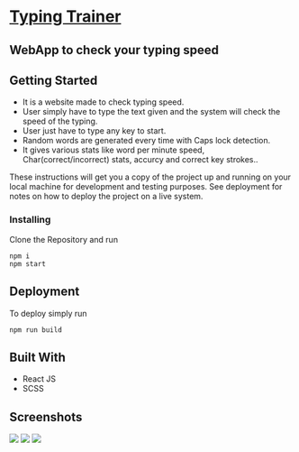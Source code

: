 # [Typing Trainer](https://typingtrainer.netifly.app/)
## WebApp to check your typing speed

## Getting Started
- It is a website made to check typing speed.
- User simply have to type the text given and the system will check the speed of the typing. 
- User just have to type any key to start.
- Random words are generated every time with Caps lock detection.
- It gives various stats like word per minute speed, Char(correct/incorrect) stats, accurcy and correct key strokes..
                  
These instructions will get you a copy of the project up and running on your local machine for development and testing purposes. See deployment for notes on how to deploy the project on a live system.

### Installing

Clone the Repository and run

```
npm i
npm start
```

## Deployment

To deploy simply run

```
npm run build
```

## Built With

- React JS
- SCSS

## Screenshots
<a href='https://www.linkpicture.com/view.php?img=LPic62ee4489ef5491919207059'><img src='https://www.linkpicture.com/q/Screenshot-from-2022-08-06-16-06-14.png' type='image'></a>
<a href='https://www.linkpicture.com/view.php?img=LPic62ee4489ef5491919207059'><img src='https://www.linkpicture.com/q/Screenshot-from-2022-08-06-16-07-13.png' type='image'></a>
<a href='https://www.linkpicture.com/view.php?img=LPic62ee4489ef5491919207059'><img src='https://www.linkpicture.com/q/Screenshot-from-2022-08-06-16-07-17.png' type='image'></a>
